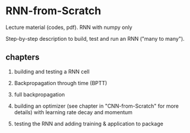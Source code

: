 # RNN-from-Scratch
 Lecture material (codes, pdf). RNN with numpy only

 Step-by-step description to build, test and run an RNN ("many to many"). 

## chapters
 1) building and testing a RNN cell

 2) Backpropagation through time (BPTT)	

 3) full backpropagation

 4) building an optimizer (see chapter in "CNN-from-Scratch" for more details) with learning rate decay and momentum

 5) testing the RNN and adding training & application to package 


